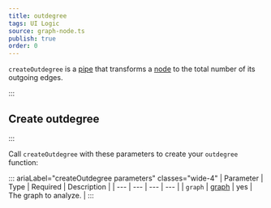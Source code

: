 ```yaml
---
title: outdegree
tags: UI Logic
source: graph-node.ts
publish: true
order: 0
---
```


`createOutdegree` is a [pipe](/docs/logic/pipes-overview) that transforms a [node](/docs/logic/graph-overview#graph-node-and-edge) to the total number of its outgoing edges.


:::
## Create outdegree
:::

Call `createOutdegree` with these parameters to create your `outdegree` function:

::: ariaLabel="createOutdegree parameters" classes="wide-4"
| Parameter | Type | Required | Description |
| --- | --- | --- | --- |
| `graph` | [graph](/docs/logic/graph-overview) | yes | The graph to analyze. |
:::

